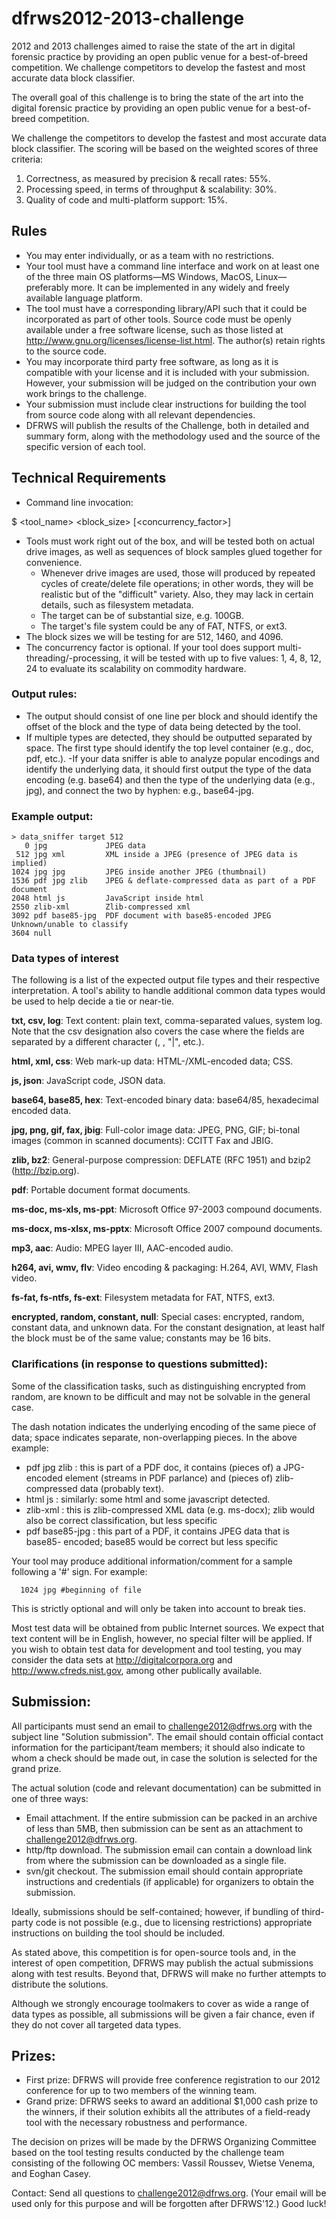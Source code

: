 # dfrws2012-2013-challenge
2012 and 2013 challenges aimed to raise the state of the art in digital forensic practice by providing an open public venue for a best-of-breed competition. We challenge competitors to develop the fastest and most accurate data block classifier.

The overall goal of this challenge is to bring the state of the art into the digital forensic practice by providing an open public venue for a best-of-breed competition.

We challenge the competitors to develop the fastest and most accurate data block classifier. The scoring will be based on the weighted scores of three criteria:
1. Correctness, as measured by precision & recall rates: 55%.
2. Processing speed, in terms of throughput & scalability: 30%.
3. Quality of code and multi-platform support: 15%.

## Rules
- You may enter individually, or as a team with no restrictions.
- Your tool must have a command line interface and work on at least one of the
three main OS platforms—MS Windows, MacOS, Linux—preferably more. It can be implemented in any widely and freely available language platform.
- The tool must have a corresponding library/API such that it could be incorporated as part of other tools.
Source code must be openly available under a free software license, such as those listed at http://www.gnu.org/licenses/license-list.html. The author(s) retain rights to the source code.
- You may incorporate third party free software, as long as it is compatible with your license and it is included with your submission. However, your submission will be judged on the contribution your own work brings to the challenge.
- Your submission must include clear instructions for building the tool from source code along with all relevant dependencies.
- DFRWS will publish the results of the Challenge, both in detailed and summary form, along with the methodology used and the source of the specific version of each tool.

## Technical Requirements

- Command line invocation:

$ <tool_name> <target> <block_size> [<concurrency_factor>]

- Tools must work right out of the box, and will be tested both on actual drive images, as well as sequences of block samples glued together for convenience.
  - Whenever drive images are used, those will produced by repeated cycles of create/delete file operations; in other words, they will be realistic but of the "difficult" variety. Also, they may lack in certain details, such as filesystem metadata.
  - The target can be of substantial size, e.g. 100GB.
  - The target's file system could be any of FAT, NTFS, or ext3. 
- The block sizes we will be testing for are 512, 1460, and 4096.
- The concurrency factor is optional. If your tool does support multi-threading/-processing, it will be tested with up to five values: 1, 4, 8, 12, 24 to evaluate its scalability on commodity hardware.

### Output rules:
- The output should consist of one line per block and should identify the offset of the block and the type of data being detected by the tool.
- If multiple types are detected, they should be outputted separated by space. The first type should identify the top level container (e.g., doc, pdf, etc.).
-If your data sniffer is able to analyze popular encodings and identify the underlying data, it should first output the type of the data encoding (e.g. base64) and then the type of the underlying data (e.g., jpg), and connect the two by hyphen: e.g., base64-jpg.

### Example output:
```
> data_sniffer target 512
   0 jpg             JPEG data
 512 jpg xml         XML inside a JPEG (presence of JPEG data is implied)
1024 jpg jpg         JPEG inside another JPEG (thumbnail)
1536 pdf jpg zlib    JPEG & deflate-compressed data as part of a PDF document 
2048 html js         JavaScript inside html
2550 zlib-xml        Zlib-compressed xml
3092 pdf base85-jpg  PDF document with base85-encoded JPEG Unknown/unable to classify
3604 null
```

### Data types of interest
The following is a list of the expected output file types and their respective interpretation. A tool's ability to handle additional common data types would be used to help decide a tie or near-tie.

  **txt, csv, log**: Text content: plain text, comma-separated values, system log. Note that the csv designation also covers the case where the fields are separated by a different character (<space>, <tab>, "|", etc.).

  **html, xml, css**: Web mark-up data: HTML-/XML-encoded data; CSS.

  **js, json**: JavaScript code, JSON data.

  **base64, base85, hex**: Text-encoded binary data: base64/85, hexadecimal encoded data.

  **jpg, png, gif, fax, jbig**: Full-color image data: JPEG, PNG, GIF; bi-tonal images (common in scanned documents): CCITT Fax and JBIG.

  **zlib, bz2**: General-purpose compression: DEFLATE (RFC 1951) and bzip2 (http://bzip.org). 

  **pdf**: Portable document format documents. 

  **ms-doc, ms-xls, ms-ppt**: Microsoft Office 97-2003 compound documents.

  **ms-docx, ms-xlsx, ms-pptx**: Microsoft Office 2007 compound documents.

  **mp3, aac**: Audio: MPEG layer III, AAC-encoded audio.

  **h264, avi, wmv, flv**: Video encoding & packaging: H.264, AVI, WMV, Flash video.

  **fs-fat, fs-ntfs, fs-ext**: Filesystem metadata for FAT, NTFS, ext3.

  **encrypted, random, constant, null**: Special cases: encrypted, random, constant data, and unknown data. For the constant designation, at least half the block must be of the same value; constants may be 16 bits.

### Clarifications (in response to questions submitted):

  Some of the classification tasks, such as distinguishing encrypted from random, are known to be difficult and may not be solvable in the general case.

  The dash notation indicates the underlying encoding of the same piece of data; space indicates separate, non-overlapping pieces. In the above example:

- pdf jpg zlib : this is part of a PDF doc, it contains (pieces of) a JPG-encoded element (streams in PDF parlance) and (pieces of) zlib-compressed data (probably text).
- html js : similarly: some html and some javascript detected.
- zlib-xml : this is zlib-compressed XML data (e.g. ms-docx); zlib would also be correct classification, but less specific
- pdf base85-jpg : this part of a PDF, it contains JPEG data that is base85- encoded; base85 would be correct but less specific

Your tool may produce additional information/comment for a sample following a '#' sign. For example:

```     
  1024 jpg #beginning of file
```
  
This is strictly optional and will only be taken into account to break ties.

Most test data will be obtained from public Internet sources. We expect that text content will be in English, however, no special filter will be applied. If you wish to obtain test data for development and tool testing, you may consider the data sets at http://digitalcorpora.org and http://www.cfreds.nist.gov, among other publically available.

## Submission:

All participants must send an email to challenge2012@dfrws.org with the subject line "Solution submission". The email should contain official contact information for the participant/team members; it should also indicate to whom a check should be made out, in case the solution is selected for the grand prize.

The actual solution (code and relevant documentation) can be submitted in one of three ways:
- Email attachment. If the entire submission can be packed in an archive of less than 5MB, then submission can be sent as an attachment to challenge2012@dfrws.org.
- http/ftp download. The submission email can contain a download link from where the submission can be downloaded as a single file.
- svn/git checkout. The submission email should contain appropriate instructions and credentials (if applicable) for organizers to obtain the submission.

Ideally, submissions should be self-contained; however, if bundling of third-party code is not possible (e.g., due to licensing restrictions) appropriate instructions on building the tool should be included.

  As stated above, this competition is for open-source tools and, in the interest of open competition, DFRWS may publish the actual submissions along with test results. Beyond that, DFRWS will make no further attempts to distribute the solutions.

  Although we strongly encourage toolmakers to cover as wide a range of data types as possible, all submissions will be given a fair chance, even if they do not cover all targeted data types.

## Prizes:
- First prize: DFRWS will provide free conference registration to our 2012 conference for up to two members of the winning team.
- Grand prize: DFRWS seeks to award an additional $1,000 cash prize to the winners, if their solution exhibits all the attributes of a field-ready tool with the necessary robustness and performance.

The decision on prizes will be made by the DFRWS Organizing Committee based on the tool testing results conducted by the challenge team consisting of the following OC members: Vassil Roussev, Wietse Venema, and Eoghan Casey.

Contact: Send all questions to challenge2012@dfrws.org. (Your email will be used only for this purpose and will be forgotten after DFRWS'12.)
Good luck!
